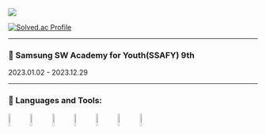<img src="https://capsule-render.vercel.app/api?type=slice&color=auto&height=150&section=header&text=Hello%20World&fontSize=50&fontAlign=80&fontAlignY=30&rotate=10&desc=It's%20Sangmi&descSize=20&descAlign=80&descAlignY=90)" />

<div>

[![Solved.ac Profile](http://mazassumnida.wtf/api/v2/generate_badge?boj=hsm4366)](https://solved.ac/hsm4366/)

</div>


___

### 💬 Samsung SW Academy for Youth(SSAFY) 9th 
2023.01.02 - 2023.12.29
<br/>

___

### 💬 Languages and Tools:



<code><img width="8%" src="https://www.vectorlogo.zone/logos/python/python-ar21.svg"></code>
<code><img width="8%" src="https://www.vectorlogo.zone/logos/w3_html5/w3_html5-ar21.svg"></code>
<code><img width="8%" src="https://www.vectorlogo.zone/logos/w3_css/w3_css-ar21.svg"></code>
<code><img width="8%" src="https://www.vectorlogo.zone/logos/reactjs/reactjs-ar21.svg"></code>
<code><img width="8%" src="https://www.vectorlogo.zone/logos/git-scm/git-scm-ar21.svg"></code>
<code><img width="8%" src="https://www.vectorlogo.zone/logos/github/github-ar21.svg"></code>
<code><img width="8%" src="https://www.vectorlogo.zone/logos/canva/canva-ar21.svg"></code>

